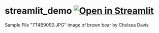 # streamlit_demo [![Open in Streamlit](https://chelseadcf-example-bearids-streamlit-app-3qkldw.streamlit.app/)](https://chelseadcf-example-bearids-streamlit-app-3qkldw.streamlit.app/)

Sample File "7T4B9090.JPG" image of brown bear by Chelsea Davis
